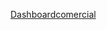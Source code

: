<a href="https://app.powerbi.com/view?r=eyJrIjoiNjVjOWRhNDEtNTlkYi00ZmUyLWE1MTQtYTU5Y2U1MzFmODgwIiwidCI6ImQwZDY3OThmLWJlODQtNDA3OS05ZjJmLTdlZGM5YTZkYTg2YiJ9"> Dashboardcomercial </a>
